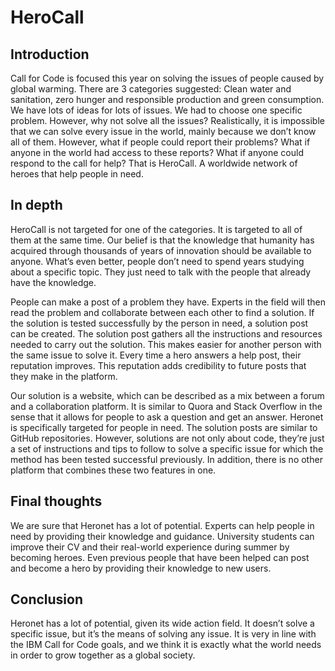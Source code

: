 # HeroCall

## Introduction
Call for Code is focused this year on solving the issues of people caused by global warming.
There are 3 categories suggested: Clean water and sanitation, zero hunger and responsible
production and green consumption.
We have lots of ideas for lots of issues. We had to choose one specific problem. However, why
not solve all the issues? Realistically, it is impossible that we can solve every issue in the world,
mainly because we don’t know all of them. However, what if people could report their
problems? What if anyone in the world had access to these reports? What if anyone could
respond to the call for help? That is HeroCall. A worldwide network of heroes that help people
in need.

## In depth
HeroCall is not targeted for one of the categories. It is targeted to all of them at the same time.
Our belief is that the knowledge that humanity has acquired through thousands of years of
innovation should be available to anyone. What’s even better, people don’t need to spend
years studying about a specific topic. They just need to talk with the people that already have
the knowledge.

People can make a post of a problem they have. Experts in the field will then read the
problem and collaborate between each other to find a solution. If the solution is tested
successfully by the person in need, a solution post can be created. The solution post gathers all
the instructions and resources needed to carry out the solution. This makes easier for another
person with the same issue to solve it.
Every time a hero answers a help post, their reputation improves. This reputation adds
credibility to future posts that they make in the platform.

Our solution is a website, which can be described as a mix between a forum and a
collaboration platform. It is similar to Quora and Stack Overflow in the sense that it allows for
people to ask a question and get an answer. Heronet is specifically targeted for people in need.
The solution posts are similar to GitHub repositories. However, solutions are not only about
code, they’re just a set of instructions and tips to follow to solve a specific issue for which the
method has been tested successful previously.
In addition, there is no other platform that combines these two features in one.

## Final thoughts
We are sure that Heronet has a lot of potential. Experts can help people in need by providing
their knowledge and guidance. University students can improve their CV and their real-world
experience during summer by becoming heroes. Even previous people that have been helped
can post and become a hero by providing their knowledge to new users.

## Conclusion
Heronet has a lot of potential, given its wide action field. It doesn’t solve a specific issue, but it’s the
means of solving any issue. It is very in line with the IBM Call for Code goals, and we think it is
exactly what the world needs in order to grow together as a global society.
